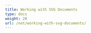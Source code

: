 ```yaml
---
title: Working with SVG Documents
type: docs
weight: 20
url: /net/working-with-svg-documents/
---
```



